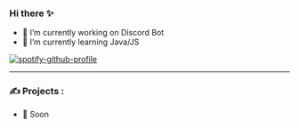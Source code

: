 ### Hi there ✨

- 🔭 I’m currently working on Discord Bot
- 🌱 I’m currently learning Java/JS

[![spotify-github-profile](https://spotify-github-profile.vercel.app/api/view?uid=3duc9j4j2pg26as2pmcvf9e4l&cover_image=true&theme=novatorem&show_offline=false&background_color=121212&interchange=false&bar_color=53b14f&bar_color_cover=false)](https://github.com/kittinan/spotify-github-profile)

---

### :writing_hand: Projects : 
- 🔭 Soon
<!--
**86PP/86PP** is a ✨ _special_ ✨ repository because its `README.md` (this file) appears on your GitHub profile.

Here are some ideas to get you started:

- 🔭 I’m currently working on ...
- 🌱 I’m currently learning ...
- 👯 I’m looking to collaborate on ...
- 🤔 I’m looking for help with ...
- 💬 Ask me about ...
- 📫 How to reach me: ...
- 😄 Pronouns: ...
- ⚡ Fun fact: ...
-->
